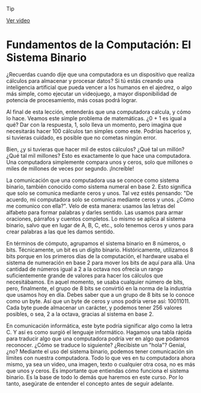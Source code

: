 > [!TIP]  
> [Ver video](https://youtu.be/UIYpYr6TgGE)


# Fundamentos de la Computación: El Sistema Binario

 ¿Recuerdas cuando dije que una computadora es un dispositivo que realiza cálculos para almacenar y procesar datos? Si tú estás creando una inteligencia artificial que pueda vencer a los humanos en el ajedrez, o algo más simple, como ejecutar un videojuego, a mayor disponibilidad de potencia de procesamiento, más cosas podrá lograr.

 Al final de esta lección, entenderás que una computadora calcula, y cómo lo hace. Veamos este simple problema de matemáticas. ¿0 + 1 es igual a qué? Dar con la respuesta, 1, solo lleva un momento, pero imagina que necesitarás hacer 100 cálculos tan simples como este. Podrías hacerlos y, si tuvieras cuidado, es posible que no cometas ningún error.

 Bien, ¿y si tuvieras que hacer mil de estos cálculos? ¿Qué tal un millón? ¿Qué tal mil millones? Esto es exactamente lo que hace una computadora. Una computadora simplemente compara unos y ceros, solo que millones o miles de millones de veces por segundo. ¡Increíble!

 La comunicación que una computadora usa se conoce como sistema binario, también conocido como sistema numeral en base 2. Esto significa que solo se comunica mediante ceros y unos. Tal vez estés pensando: "De acuerdo, mi computadora solo se comunica mediante ceros y unos. ¿Cómo me comunico con ella?". Velo de esta manera: usamos las letras del alfabeto para formar palabras y darles sentido. Las usamos para armar oraciones, párrafos y cuentos completos. Lo mismo se aplica al sistema binario, salvo que en lugar de A, B, C, etc., solo tenemos ceros y unos para crear palabras a las que les damos sentido.

 En términos de cómputo, agrupamos el sistema binario en 8 números, o bits. Técnicamente, un bit es un dígito binario. Históricamente, utilizamos 8 bits porque en los primeros días de la computación, el hardware usaba el sistema de numeración en base 2 para mover los bits de aquí para allá. Una cantidad de números igual a 2 a la octava nos ofrecía un rango suficientemente grande de valores para hacer los cálculos que necesitábamos. En aquel momento, se usaba cualquier número de bits, pero, finalmente, el grupo de 8 bits se convirtió en la norma de la industria que usamos hoy en día. Debes saber que a un grupo de 8 bits se lo conoce como un byte. Así que un byte de ceros y unos podría verse así: 10011011. Cada byte puede almacenar un carácter, y podemos tener 256 valores posibles, o sea, 2 a la octava, gracias al sistema en base 2.

 En comunicación informática, este byte podría significar algo como la letra C. Y así es como surgió el lenguaje informático. Hagamos una tabla rápida para traducir algo que una computadora podría ver en algo que podamos reconocer. ¿Cómo se traduce lo siguiente? ¿Recibiste un "hola"? Genial, ¿no? Mediante el uso del sistema binario, podemos tener comunicación sin límites con nuestra computadora. Todo lo que ves en tu computadora ahora mismo, ya sea un video, una imagen, texto o cualquier otra cosa, no es más que unos y ceros. Es importante que entiendas cómo funciona el sistema binario. Es la base de todo lo demás que haremos en este curso. Por lo tanto, asegúrate de entender el concepto antes de seguir adelante.
